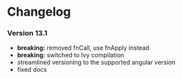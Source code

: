 # Changelog

### Version 13.1
 - **breaking:** removed fnCall, use fnApply instead
 - **breaking:** switched to Ivy compilation
 - streamlined versioning to the supported angular version
 - fixed docs
